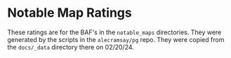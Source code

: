 # Notable Map Ratings

These ratings are for the BAF's in the `notable_maps` directories.
They were generated by the scripts in the `alecramsay/pg` repo.
They were copied from the `docs/_data` directory there on 02/20/24.